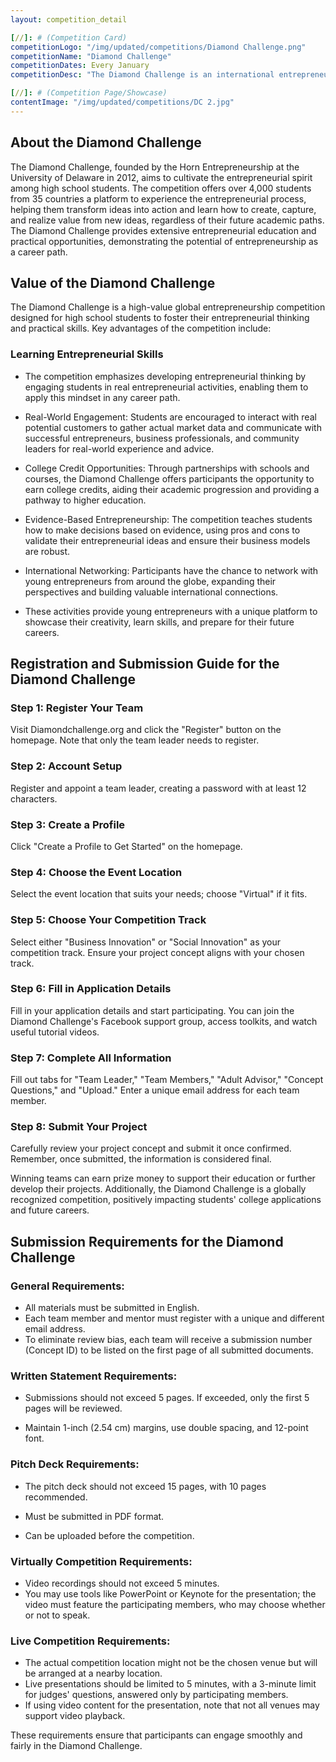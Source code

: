 ```yaml
---
layout: competition_detail

[//]: # (Competition Card)
competitionLogo: "/img/updated/competitions/Diamond Challenge.png"
competitionName: "Diamond Challenge"
competitionDates: Every January
competitionDesc: "The Diamond Challenge is an international entrepreneurship competition for high school students, founded by the University of Delaware in the United States."

[//]: # (Competition Page/Showcase)
contentImage: "/img/updated/competitions/DC 2.jpg"
---
```


## About the Diamond Challenge
The Diamond Challenge, founded by the Horn Entrepreneurship at the University of Delaware in 2012, aims to cultivate the entrepreneurial spirit among high school students. The competition offers over 4,000 students from 35 countries a platform to experience the entrepreneurial process, helping them transform ideas into action and learn how to create, capture, and realize value from new ideas, regardless of their future academic paths. The Diamond Challenge provides extensive entrepreneurial education and practical opportunities, demonstrating the potential of entrepreneurship as a career path.

## Value of the Diamond Challenge
The Diamond Challenge is a high-value global entrepreneurship competition designed for high school students to foster their entrepreneurial thinking and practical skills. Key advantages of the competition include:

### Learning Entrepreneurial Skills

+ The competition emphasizes developing entrepreneurial thinking by engaging students in real entrepreneurial activities, enabling them to apply this mindset in any career path.

+ Real-World Engagement: Students are encouraged to interact with real potential customers to gather actual market data and communicate with successful entrepreneurs, business professionals, and community leaders for real-world experience and advice.

+ College Credit Opportunities: Through partnerships with schools and courses, the Diamond Challenge offers participants the opportunity to earn college credits, aiding their academic progression and providing a pathway to higher education.

+ Evidence-Based Entrepreneurship: The competition teaches students how to make decisions based on evidence, using pros and cons to validate their entrepreneurial ideas and ensure their business models are robust.

+ International Networking: Participants have the chance to network with young entrepreneurs from around the globe, expanding their perspectives and building valuable international connections.

+ These activities provide young entrepreneurs with a unique platform to showcase their creativity, learn skills, and prepare for their future careers.

## Registration and Submission Guide for the Diamond Challenge

### Step 1: Register Your Team
Visit Diamondchallenge.org and click the "Register" button on the homepage. Note that only the team leader needs to register.

### Step 2: Account Setup
Register and appoint a team leader, creating a password with at least 12 characters.

### Step 3: Create a Profile
Click "Create a Profile to Get Started" on the homepage.

### Step 4: Choose the Event Location
Select the event location that suits your needs; choose "Virtual" if it fits.

### Step 5: Choose Your Competition Track
Select either "Business Innovation" or "Social Innovation" as your competition track. Ensure your project concept aligns with your chosen track.

### Step 6: Fill in Application Details
Fill in your application details and start participating. You can join the Diamond Challenge's Facebook support group, access toolkits, and watch useful tutorial videos.

### Step 7: Complete All Information
Fill out tabs for "Team Leader," "Team Members," "Adult Advisor," "Concept Questions," and "Upload." Enter a unique email address for each team member.

### Step 8: Submit Your Project
Carefully review your project concept and submit it once confirmed. Remember, once submitted, the information is considered final.

Winning teams can earn prize money to support their education or further develop their projects. Additionally, the Diamond Challenge is a globally recognized competition, positively impacting students' college applications and future careers.

## Submission Requirements for the Diamond Challenge

### General Requirements:
+ All materials must be submitted in English.
+ Each team member and mentor must register with a unique and different email address.
+ To eliminate review bias, each team will receive a submission number (Concept ID) to be listed on the first page of all submitted documents.

### Written Statement Requirements:

+ Submissions should not exceed 5 pages. If exceeded, only the first 5 pages will be reviewed.

+ Maintain 1-inch (2.54 cm) margins, use double spacing, and 12-point font.

### Pitch Deck Requirements:

+ The pitch deck should not exceed 15 pages, with 10 pages recommended.

+ Must be submitted in PDF format.

+ Can be uploaded before the competition.

### Virtually Competition Requirements:

+ Video recordings should not exceed 5 minutes.
+ You may use tools like PowerPoint or Keynote for the presentation; the video must feature the participating members, who may choose whether or not to speak.

### Live Competition Requirements:
+ The actual competition location might not be the chosen venue but will be arranged at a nearby location.
+ Live presentations should be limited to 5 minutes, with a 3-minute limit for judges' questions, answered only by participating members.
+ If using video content for the presentation, note that not all venues may support video playback.

These requirements ensure that participants can engage smoothly and fairly in the Diamond Challenge.
